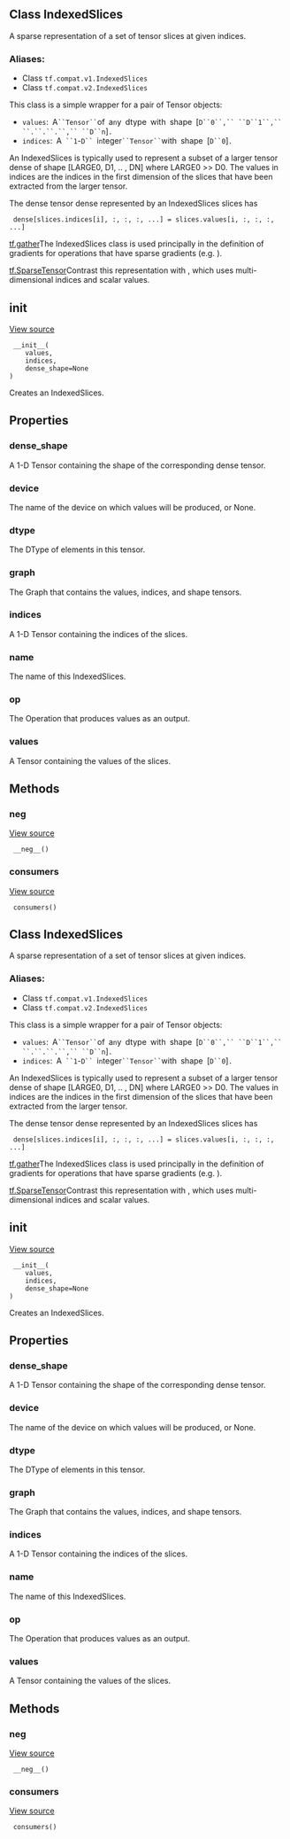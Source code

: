 ## Class IndexedSlices

A sparse representation of a set of tensor slices at given indices.
### Aliases:
- Class `tf.compat.v1.IndexedSlices`
- Class `tf.compat.v2.IndexedSlices`

This class is a simple wrapper for a pair of Tensor objects:
- `values`:` `A` ``Tensor`` `of` `a`n`y` `dtype` `with` `shape` `[`D``0``,`` ``D``1``,`` ``.``.``.``,`` ``D``n`]`.`
- `indices`:` `A` ``1`-`D`` `i`n`teger` ``Tensor`` `with` `shape` `[`D``0`]`.`

An IndexedSlices is typically used to represent a subset of a larger tensor dense of shape [LARGE0, D1, .. , DN] where LARGE0 >> D0. The values in indices are the indices in the first dimension of the slices that have been extracted from the larger tensor.

The dense tensor dense represented by an IndexedSlices slices has

```
 dense[slices.indices[i], :, :, :, ...] = slices.values[i, :, :, :, ...]
```
[tf.gather](https://www.tensorflow.org/api_docs/python/tf/gather)The IndexedSlices class is used principally in the definition of gradients for operations that have sparse gradients (e.g. ).

[tf.SparseTensor](https://www.tensorflow.org/api_docs/python/tf/sparse/SparseTensor)Contrast this representation with , which uses multi-dimensional indices and scalar values.

## __init__
[View source](https://github.com/tensorflow/tensorflow/blob/r2.0/tensorflow/python/framework/indexed_slices.py#L90-L95)


```
 __init__(
    values,
    indices,
    dense_shape=None
)
```

Creates an IndexedSlices.
## Properties
### dense_shape

A 1-D Tensor containing the shape of the corresponding dense tensor.
### device

The name of the device on which values will be produced, or None.
### dtype

The DType of elements in this tensor.
### graph

The Graph that contains the values, indices, and shape tensors.
### indices

A 1-D Tensor containing the indices of the slices.
### name

The name of this IndexedSlices.
### op

The Operation that produces values as an output.
### values

A Tensor containing the values of the slices.
## Methods
### __neg__
[View source](https://github.com/tensorflow/tensorflow/blob/r2.0/tensorflow/python/framework/indexed_slices.py#L143-L144)


```
 __neg__()
```
### consumers
[View source](https://github.com/tensorflow/tensorflow/blob/r2.0/tensorflow/python/framework/indexed_slices.py#L174-L175)


```
 consumers()
```
## Class IndexedSlices

A sparse representation of a set of tensor slices at given indices.
### Aliases:
- Class `tf.compat.v1.IndexedSlices`
- Class `tf.compat.v2.IndexedSlices`

This class is a simple wrapper for a pair of Tensor objects:
- `values`:` `A` ``Tensor`` `of` `a`n`y` `dtype` `with` `shape` `[`D``0``,`` ``D``1``,`` ``.``.``.``,`` ``D``n`]`.`
- `indices`:` `A` ``1`-`D`` `i`n`teger` ``Tensor`` `with` `shape` `[`D``0`]`.`

An IndexedSlices is typically used to represent a subset of a larger tensor dense of shape [LARGE0, D1, .. , DN] where LARGE0 >> D0. The values in indices are the indices in the first dimension of the slices that have been extracted from the larger tensor.

The dense tensor dense represented by an IndexedSlices slices has

```
 dense[slices.indices[i], :, :, :, ...] = slices.values[i, :, :, :, ...]
```
[tf.gather](https://www.tensorflow.org/api_docs/python/tf/gather)The IndexedSlices class is used principally in the definition of gradients for operations that have sparse gradients (e.g. ).

[tf.SparseTensor](https://www.tensorflow.org/api_docs/python/tf/sparse/SparseTensor)Contrast this representation with , which uses multi-dimensional indices and scalar values.

## __init__
[View source](https://github.com/tensorflow/tensorflow/blob/r2.0/tensorflow/python/framework/indexed_slices.py#L90-L95)


```
 __init__(
    values,
    indices,
    dense_shape=None
)
```

Creates an IndexedSlices.
## Properties
### dense_shape

A 1-D Tensor containing the shape of the corresponding dense tensor.
### device

The name of the device on which values will be produced, or None.
### dtype

The DType of elements in this tensor.
### graph

The Graph that contains the values, indices, and shape tensors.
### indices

A 1-D Tensor containing the indices of the slices.
### name

The name of this IndexedSlices.
### op

The Operation that produces values as an output.
### values

A Tensor containing the values of the slices.
## Methods
### __neg__
[View source](https://github.com/tensorflow/tensorflow/blob/r2.0/tensorflow/python/framework/indexed_slices.py#L143-L144)


```
 __neg__()
```
### consumers
[View source](https://github.com/tensorflow/tensorflow/blob/r2.0/tensorflow/python/framework/indexed_slices.py#L174-L175)


```
 consumers()
```

